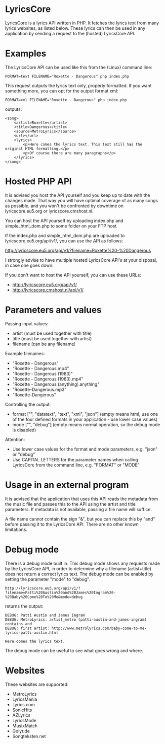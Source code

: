 LyricsCore
==========

LyricsCore is a lyrics API written in PHP. It fetches the lyrics text from many lyrics websites, as listed below. These lyrics can then be used in any application by sending a request to the (hosted) LyricsCore API.

Examples
========

The LyricsCore API can be used like this from the (Linux) command line:

	FORMAT=text FILENAME="Roxette - Dangerous" php index.php

This request outputs the lyrics text only, properly formatted. If you want something more, you can opt for the output format xml:

	FORMAT=xml FILENAME="Roxette - Dangerous" php index.php

outputs:

	<song>
		<artist>Roxette</artist>
		<title>Dangerous</title>
		<source>MetroLyrics</source>
		<url></url>
		<lyrics>
			<p>Here comes the lyrics text. This text still has the original HTML formatting.</p>
			<p>Of course there are many paragraphs</p>
		</lyrics>
	</song>

Hosted PHP API
==============

It is advised you host the API yourself and you keep up to date with the changes made. That way you will have optimal coverage of as many songs as possible, and you won't be confronted by downtime on lyricscore.eu5.org or lyricscore.cmshost.nl.

You can host the API yourself by uploading index.php and simple_html_dom.php to some folder on your FTP host.

If the index.php and simple_html_dom.php are uploaded to lyricscore.eu5.org/api/v1/, you can use the API as follows: 
  
  http://lyricscore.eu5.org/api/v1/?filename=Roxette%20-%20Dangerous

I strongly advise to have multiple hosted LyricsCore API's at your disposal, in case one goes down.

If you don't want to host the API yourself, you can use these URLs:
* http://lyricscore.eu5.org/api/v1/
* http://lyricscore.cmshost.nl/api/v1/

Parameters and values
=====================

Passing input values:
* artist (must be used together with title)
* title (must be used together with artist)
* filename (can be any filename)

Example filenames:
* "Roxette - Dangerous"
* "Roxette - Dangerous.mp4"
* "Roxette - Dangerous (1983)"
* "Roxette - Dangerous (1983).mp4"
* "Roxette - Dangerous (anything).anything"
* "Roxette-Dangerous.mp3"
* "Roxette-Dangerous"

Controlling the output:
* format ["", "datatext", "text", "xml", "json"] (empty means html, use one of the four defined formats in your application - use lower case values)
* mode ["", "debug"] (empty means normal operation, so the debug mode is disabled)

Attention:
* Use lower case values for the format and mode parameters, e.g. "json" or "debug"
* Use CAPITAL LETTERS for the parameter names when calling LyricsCore from the command line, e.g. "FORMAT" or "MODE"

Usage in an external program
============================

It is advised that the application that uses this API reads the metadata from the music file and passes this to the API using the artist and title parameters. If metadata is not available, passing a file name will suffice.

A file name cannot contain the sign "&", but you can replace this by "and" before passing it to the LyricsCore API. There are no other known limitations.

Debug mode
==========

There is a debug mode built in. This debug mode shows any requests made by the LyricsCore API, in order to determine why a filename (artist+title) does not return a correct lyrics text. The debug mode can be enabled by setting the parameter "mode" to "debug". 

	http://lyricscore.eu5.org/api/v1/?filename=Patti%20Austin%20and%20James%20Ingram%20-%20Baby%20Come%20To%20Me&mode=debug

returns the output:

	DEBUG: Patti Austin and James Ingram
	DEBUG: MetroLyrics: artist_metro (patti-austin-and-james-ingram) contains and
	DEBUG: first artist: http://www.metrolyrics.com/baby-come-to-me-lyrics-patti-austin.html

	Here comes the lyrics text.

The debug mode can be useful to see what goes wrong and where.

Websites
========

These websites are supported:
- MetroLyrics
- LyricsMania
- Lyrics.com
- SonicHits
- AZLyrics
- LyricsMode
- MusixMatch
- Golyr.de
- Songteksten.net
